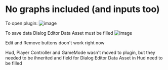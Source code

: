 # No graphs included (and inputs too)

To open plugin:
![image](https://github.com/Mareux/DialogSystem/assets/28671168/32b35bf4-2fdc-4e73-8f64-6db7e2596ec3)

To save data Dialog Editor Data Asset must be filled
![image](https://github.com/Mareux/DialogSystem/assets/28671168/833e1abc-e368-4818-ba58-7d5c7885cf96)

Edit and Remove buttons doon't work right now

Hud, Player Controller and GameMode wasn't moved to plugin, but they needed to be ihnerited and field for Dialog Editor Data Asset in Hud need to be filled 
